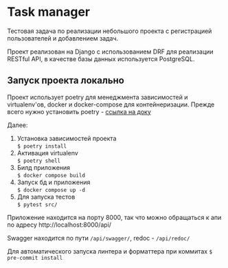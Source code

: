# Task manager

Тестовая задача по реализации небольшого проекта с регистрацией пользователей и добавлением задач.

Проект реализован на Django с использованием DRF для реализации RESTful API, в качестве базы данных используется PostgreSQL.

## Запуск проекта локально
Проект использует poetry для менеджмента зависимостей и virtualenv'ов, docker и docker-compose для контейнеризации.
Прежде всего нужно установить poetry - [ссылка на доку](https://poetry.eustace.io/docs/)

Далее:

1. Установка зависимостей проекта <br>`$ poetry install`
2. Активация virtualenv<br> `$ poetry shell`
3. Билд приложения<br> `$ docker compose build`
4. Запуск бд и приложения<br> `$ docker compose up -d`
5. Для запуска тестов<br> `$ pytest src/`

Приложение находится на порту 8000, так что можно обращаться к апи по адресу http://localhost:8000/api/

Swagger находится по пути `/api/swagger/`, redoc - `/api/redoc/`

Для автоматического запуска линтера и форматтера при коммитах
`$ pre-commit install`
